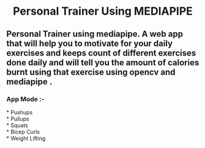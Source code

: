 <p align = "center"><h1 align = "center" >Personal Trainer Using MEDIAPIPE</h1></p>


## Personal Trainer using mediapipe. A web app that will help you to motivate for your daily exercises and keeps count of different exercises done daily and will tell you the amount of calories burnt using that exercise using opencv and mediapipe .

<h3>App Mode :- </h3>
* Pushups<br>
* Pullups<br>
* Squats<br>
* Bicep Curls<br>
* Weight Lifting<br>


[//]: # (<br>)

[//]: # (<h3>Pushups Demo:-)

[//]: # (<br />)

[//]: # (<img align="center" src="https://github.com/shreyanshsatvik/personal-trainer/blob/main/Gif/pushups.gif"  />)

[//]: # (<br>)

[//]: # (Squats Live Demo :-)

[//]: # (<br>)

[//]: # (<img align="center" src="https://github.com/shreyanshsatvik/personal-trainer/blob/main/Gif/squats.gif"  />)

[//]: # (<br />)

[//]: # (Crunches Demo :- )

[//]: # (<br />)

[//]: # (<img align ="center" src="https://github.com/shreyanshsatvik/personal-trainer/blob/main/Gif/crunches.gif" />)

[//]: # (<br />)

[//]: # ( </h3>)


